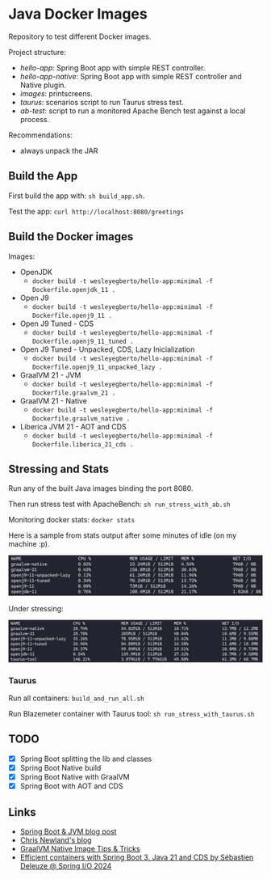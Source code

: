 # Java Docker Images

Repository to test different Docker images.

Project structure:

* *hello-app*: Spring Boot app with simple REST controller.
* *hello-app-native*: Spring Boot app with simple REST controller and Native plugin.
* *images*: printscreens.
* *taurus*: scenarios script to run Taurus stress test.
* *ab-test*: script to run a monitored Apache Bench test against a local process.

Recommendations:

* always unpack the JAR

## Build the App

First build the app with: `sh build_app.sh`.

Test the app: `curl http://localhost:8080/greetings`

## Build the Docker images

Images:

* OpenJDK
  * `docker build -t wesleyegberto/hello-app:minimal -f Dockerfile.openjdk_11 .`
* Open J9
  * `docker build -t wesleyegberto/hello-app:minimal -f Dockerfile.openj9_11 .`
* Open J9 Tuned - CDS
  * `docker build -t wesleyegberto/hello-app:minimal -f Dockerfile.openj9_11_tuned .`
* Open J9 Tuned - Unpacked, CDS, Lazy Inicialization
  * `docker build -t wesleyegberto/hello-app:minimal -f Dockerfile.openj9_11_unpacked_lazy .`
* GraalVM 21 - JVM
  * `docker build -t wesleyegberto/hello-app:minimal -f Dockerfile.graalvm_21 .`
* GraalVM 21 - Native
  * `docker build -t wesleyegberto/hello-app:minimal -f Dockerfile.graalvm_native .`
* Liberica JVM 21 - AOT and CDS
  * `docker build -t wesleyegberto/hello-app:minimal -f Dockerfile.liberica_21_cds .`

## Stressing and Stats

Run any of the built Java images binding the port 8080.

Then run stress test with ApacheBench: `sh run_stress_with_ab.sh`

Monitoring docker stats: `docker stats`

Here is a sample from stats output after some minutes of idle (on my machine :p).

![Docker Stats Idle](images/docker_stats_idle.png)

Under stressing:

![Docker Stats Stressing](images/docker_stats_stressing.png)

### Taurus

Run all containers: `build_and_run_all.sh`

Run Blazemeter container with Taurus tool: `sh run_stress_with_taurus.sh`

## TODO

* [x] Spring Boot splitting the lib and classes
* [x] Spring Boot Native build
* [x] Spring Boot Native with GraalVM
* [x] Spring Boot with AOT and CDS

## Links

* [Spring Boot & JVM blog post](https://medium.com/@jean_sossmeier/spring-boot-jvm-1eea422be930)
* [Chris Newland's blog](https://www.chriswhocodes.com/)
* [GraalVM Native Image Tips & Tricks](https://jamesward.com/2020/05/07/graalvm-native-image-tips-tricks/)
* [Efficient containers with Spring Boot 3, Java 21 and CDS by Sébastien Deleuze @ Spring I/O 2024](https://www.youtube.com/watch?v=H2tM7EClyx8)
